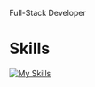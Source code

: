 Full-Stack Developer

# Skills

[![My Skills](https://skillicons.dev/icons?i=dotnet,cs,vue,js,visualstudio,angular,html,bootstrap,mongodb,css,vscode,git,github,stackoverflow)](https://github.com/7ahmadr)
